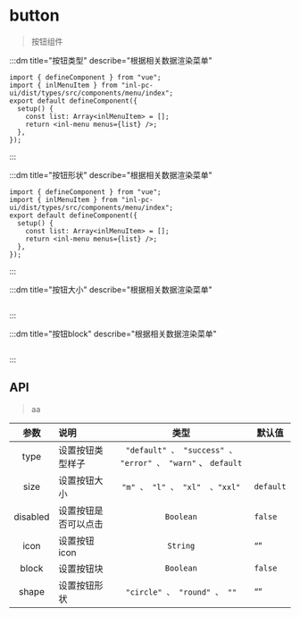 # button

> 按钮组件

:::dm title="按钮类型" describe="根据相关数据渲染菜单"

<template v-slot:comb>
    <div>
        <inl-button>default</inl-button>
        <inl-button type="primary">primary</inl-button>
        <inl-button type="success">success</inl-button>
        <inl-button type="error">error</inl-button>
        <inl-button type="warn">warn</inl-button>
    </div>
</template>   

```tsx
import { defineComponent } from "vue";
import { inlMenuItem } from "inl-pc-ui/dist/types/src/components/menu/index";
export default defineComponent({
  setup() {
    const list: Array<inlMenuItem> = [];
    return <inl-menu menus={list} />;
  },
});
```
:::

:::dm title="按钮形状" describe="根据相关数据渲染菜单"

<template v-slot:comb>
    <div>
        <inl-button shape="circle">circle</inl-button>
        <inl-button shape="circle" type="primary">primary</inl-button>
        <inl-button shape="circle" type="success">success</inl-button>
        <inl-button shape="circle" type="error">error</inl-button>
        <inl-button shape="circle" type="warn">warn</inl-button>
        <inl-button shape="round"></inl-button>
    </div>
</template>   

```tsx
import { defineComponent } from "vue";
import { inlMenuItem } from "inl-pc-ui/dist/types/src/components/menu/index";
export default defineComponent({
  setup() {
    const list: Array<inlMenuItem> = [];
    return <inl-menu menus={list} />;
  },
});
```
:::


:::dm title="按钮大小" describe="根据相关数据渲染菜单"
<script setup>
    import { ref } from "vue";
    const size = ref('l');
    const sizeList = ['m','l','xl','xxl'];
    const changeSize = (item) => {
        size.value = item
    }
    let arr = [
        {id: 1, name: '部门1', pid: 0},
        {id: 2, name: '部门2', pid: 1},
        {id: 3, name: '部门3', pid: 1},
        {id: 4, name: '部门4', pid: 3},
        {id: 5, name: '部门5', pid: 4},
    ];

</script>
<template v-slot:comb>
    <div>
        <div>
            <inl-button  v-for="item in sizeList" key="item" @click="changeSize(item)">{{item}}</inl-button>
        </div>
        <div>
            <div>
                <inl-button :size="size">m</inl-button>
                <inl-button :size="size">l</inl-button>
                <inl-button :size="size">xl</inl-button>
                <inl-button :size="size">xxl</inl-button>
            </div>
        </div>
    </div>
</template>   

```tsx

```
:::

:::dm title="按钮block" describe="根据相关数据渲染菜单"

<template v-slot:comb>
    <div>
            <inl-button block type="primary">block</inl-button>
            <inl-button block type="success">block</inl-button>
            <inl-button block type="error">block</inl-button>
            <inl-button block type="warn">block</inl-button>
    </div>
</template>

```tsx

```

:::

## API

> aa

|   参数   | 说明                 |    类型    | 默认值    |
| :------: | :------------------- | :--------: | --------- |
|   type   | 设置按钮类型样子     | `"default" 、 "success" 、 "error" 、 "warn"` 、 `default` |
|   size   | 设置按钮大小         | `"m" 、 "l" 、 "xl"  、"xxl"`| `default` |
| disabled | 设置按钮是否可以点击 | `Boolean`  | `false`   |
|   icon   | 设置按钮 icon        | `String`  | “” |
|   block   | 设置按钮块        | `Boolean`  | `false`|
|  shape   | 设置按钮形状         | `"circle" 、 "round" 、 ""`  | “” |
